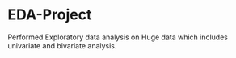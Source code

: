 # EDA-Project
Performed Exploratory data analysis on Huge data which includes univariate and bivariate analysis.

